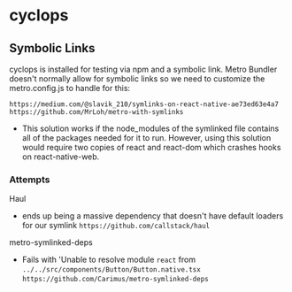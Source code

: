 # cyclops

## Symbolic Links

cyclops is installed for testing via npm and a symbolic link. Metro Bundler doesn't normally allow for symbolic links so we need to customize the metro.config.js to handle for this:

`https://medium.com/@slavik_210/symlinks-on-react-native-ae73ed63e4a7`
`https://github.com/MrLoh/metro-with-symlinks`

- This solution works if the node_modules of the symlinked file contains all of the packages needed for it to run. However, using this solution would require two copies of react and react-dom which crashes hooks on react-native-web.

### Attempts

Haul

- ends up being a massive dependency that doesn't have default loaders for our symlink
  `https://github.com/callstack/haul`

metro-symlinked-deps

- Fails with 'Unable to resolve module `react` from `../../src/components/Button/Button.native.tsx`
  `https://github.com/Carimus/metro-symlinked-deps`
